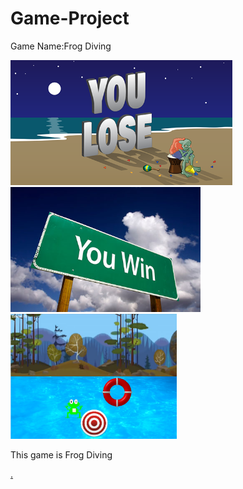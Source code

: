 # Game-Project
Game Name:Frog Diving

<img src="https://github.com/MengtingChen02/Game-Project/blob/master/frogdiving/images/images/you_lose.png" weight="250" height = "200" > <img src="https://github.com/MengtingChen02/Game-Project/blob/master/frogdiving/images/images/you_win.png" weight="250" height = "200"> <img src="https://github.com/MengtingChen02/Game-Project/blob/master/Game%20Plan/f.PNG" weight="250" height = "200">
<p>This game is Frog Diving</p>
<a href = "http://www.lfd.uci.edu/~gohlke/pythonlibs/#pygame"> . </a>
